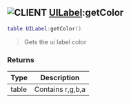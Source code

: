 ## ![](images/client.png "CLIENT") [UILabel](ui_label):getColor

```lua
table UILabel:getColor()
```

> Gets the ui label color

### Returns

| Type  | Description      |
| ----- | ---------------- |
| table | Contains r,g,b,a |
